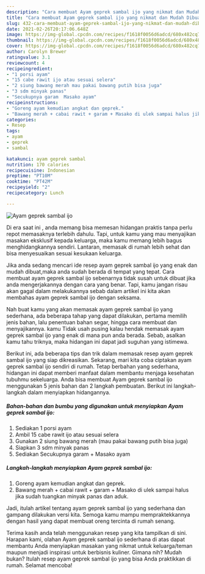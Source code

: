```yaml
---
description: "Cara membuat Ayam geprek sambal ijo yang nikmat dan Mudah Dibuat"
title: "Cara membuat Ayam geprek sambal ijo yang nikmat dan Mudah Dibuat"
slug: 432-cara-membuat-ayam-geprek-sambal-ijo-yang-nikmat-dan-mudah-dibuat
date: 2021-02-26T20:17:06.648Z
image: https://img-global.cpcdn.com/recipes/f1618f0056d6adcd/680x482cq70/ayam-geprek-sambal-ijo-foto-resep-utama.jpg
thumbnail: https://img-global.cpcdn.com/recipes/f1618f0056d6adcd/680x482cq70/ayam-geprek-sambal-ijo-foto-resep-utama.jpg
cover: https://img-global.cpcdn.com/recipes/f1618f0056d6adcd/680x482cq70/ayam-geprek-sambal-ijo-foto-resep-utama.jpg
author: Carolyn Brewer
ratingvalue: 3.1
reviewcount: 4
recipeingredient:
- "1 porsi ayam"
- "15 cabe rawit ijo atau sesuai selera"
- "2 siung bawang merah mau pakai bawang putih bisa juga"
- "3 sdm minyak panas"
- "Secukupnya garam  Masako ayam"
recipeinstructions:
- "Goreng ayam kemudian angkat dan geprek."
- "Bawang merah + cabai rawit + garam + Masako di ulek sampai halus jika sudah tuangkan minyak panas dan aduk."
categories:
- Resep
tags:
- ayam
- geprek
- sambal

katakunci: ayam geprek sambal 
nutrition: 170 calories
recipecuisine: Indonesian
preptime: "PT10M"
cooktime: "PT42M"
recipeyield: "2"
recipecategory: Lunch

---
```



![Ayam geprek sambal ijo](https://img-global.cpcdn.com/recipes/f1618f0056d6adcd/680x482cq70/ayam-geprek-sambal-ijo-foto-resep-utama.jpg)

Di era  saat ini , anda memang bisa memesan hidangan praktis tanpa perlu repot memasaknya terlebih dahulu. Tapi, untuk kamu yang mau menyajikan masakan eksklusif kepada keluarga, maka kamu memang lebih bagus menghidangkannya sendiri. Lantaran, memasak di rumah lebih sehat dan bisa menyesuaikan sesuai kesukaan keluarga.

Jika anda sedang mencari ide resep ayam geprek sambal ijo yang enak dan mudah dibuat,maka anda sudah berada di tempat yang tepat. Cara membuat ayam geprek sambal ijo  sebenarnya tidak susah untuk dibuat jika anda mengerjakannya dengan cara yang benar. Tapi, kamu jangan risau akan gagal dalam melakukannya 
sebab dalam artikel ini kita akan membahas ayam geprek sambal ijo dengan seksama.  



Nah buat kamu yang akan memasak ayam geprek sambal ijo yang sederhana, ada beberapa tahap yang dapat dilakukan, pertama memilih jenis bahan, lalu penentuan bahan segar, hingga cara membuat dan menyajikannya. kamu Tidak usah pusing kalau hendak memasak ayam geprek sambal ijo yang enak di mana pun anda berada. Sebab, asalkan kamu  tahu triknya, maka hidangan ini dapat jadi suguhan yang istimewa.

Berikut ini, ada beberapa tips dan trik dalam memasak resep ayam geprek sambal ijo yang siap dikreasikan. Sekarang, mari kita coba ciptakan ayam geprek sambal ijo sendiri di rumah. Tetap berbahan yang sederhana, hidangan ini dapat memberi manfaat dalam membantu menjaga kesehatan tubuhmu sekeluarga. Anda bisa membuat Ayam geprek sambal ijo menggunakan 5 jenis bahan dan 2 langkah pembuatan. Berikut ini langkah-langkah dalam menyiapkan hidangannya.

<!--inarticleads1-->

##### Bahan-bahan dan bumbu yang digunakan untuk menyiapkan Ayam geprek sambal ijo:

1. Sediakan 1 porsi ayam
1. Ambil 15 cabe rawit ijo atau sesuai selera
1. Gunakan 2 siung bawang merah (mau pakai bawang putih bisa juga)
1. Siapkan 3 sdm minyak panas
1. Sediakan Secukupnya garam + Masako ayam




<!--inarticleads2-->

##### Langkah-langkah menyiapkan Ayam geprek sambal ijo:

1. Goreng ayam kemudian angkat dan geprek.
1. Bawang merah + cabai rawit + garam + Masako di ulek sampai halus jika sudah tuangkan minyak panas dan aduk.




Jadi, itulah artikel tentang  ayam geprek sambal ijo  yang sederhana dan gampang dilakukan versi kita. Semoga kamu mampu mempraktekkannya dengan hasil yang dapat membuat oreng tercinta di rumah senang. 

Terima kasih anda telah menggunakan resep yang kita tampilkan di sini. Harapan kami, olahan  Ayam geprek sambal ijo sederhana di atas dapat membantu Anda menyiapkan masakan yang nikmat untuk keluarga/teman maupun menjadi inspirasi untuk berbisnis kuliner. Gimana nih? Mudah bukan? Itulah resep ayam geprek sambal ijo yang bisa Anda praktikkan di rumah. Selamat mencoba!

